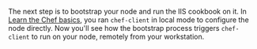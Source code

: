 The next step is to bootstrap your node and run the IIS cookbook on it. In [Learn the Chef basics](/learn-the-basics/windows/), you ran `chef-client` in local mode to configure the node directly. Now you'll see how the bootstrap process triggers `chef-client` to run on your node, remotely from your workstation.

